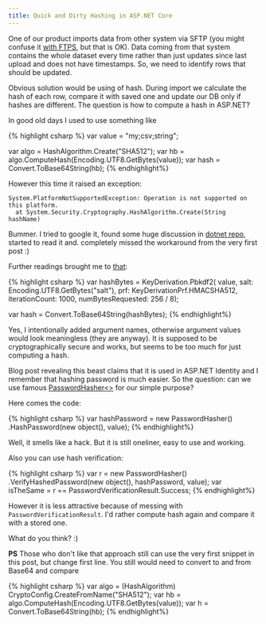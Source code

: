 ```yaml
---
title: Quick and Dirty Hashing in ASP.NET Core
---
```


One of our product imports data from other system via SFTP (you might confuse it [with FTPS](https://www.secureblackbox.com/kb/articles/FTPS-vs-SFTP.rst), 
but that is OK). Data coming from that system contains the whole dataset every time 
rather than just updates since last upload and does not have timestamps. So, we
need to identify rows that should be updated.

Obvious solution would be using of hash. During import we calculate the hash of each
row, compare it with saved one and update our DB only if hashes are different. The
question is how to compute a hash in ASP.NET?

In good old days I used to use something like

{% highlight csharp %}
var value = "my;csv;string";

var algo = HashAlgorithm.Create("SHA512");
var hb = algo.ComputeHash(Encoding.UTF8.GetBytes(value));
var hash = Convert.ToBase64String(hb);
{% endhighlight%}

However this time it raised an exception: 

    System.PlatformNotSupportedException: Operation is not supported on this platform.
      at System.Security.Cryptography.HashAlgorithm.Create(String hashName)

Bummer. I tried to google it, found some huge discussion in [dotnet repo](https://github.com/dotnet/corefx/issues/22626), started to read it and. completely missed the workaround from the very first post :)

Further readings brought me to [that](https://www.c-sharpcorner.com/article/hashing-in-asp-net-core-2-0/):

{% highlight csharp %}
var hashBytes = KeyDerivation.Pbkdf2(
    value,
    salt: Encoding.UTF8.GetBytes("salt"),
    prf: KeyDerivationPrf.HMACSHA512,
    iterationCount: 1000,
    numBytesRequested: 256 / 8);

var hash = Convert.ToBase64String(hashBytes);
{% endhighlight%}

Yes, I intentionally added argument names, otherwise argument values would look
meaningless (they are anyway). It is supposed to be cryptographically secure and works, but seems to be too much for just computing a hash. 

Blog post revealing this beast claims that it is used in ASP.NET Identity and
I remember that hashing password is much easier. So the question: can we use
famous [PasswordHasher<>](https://docs.microsoft.com/en-us/dotnet/api/microsoft.aspnetcore.identity.passwordhasher-1?view=aspnetcore-2.1) for our simple purpose?

Here comes the code:

{% highlight csharp %}
var hashPassword = new PasswordHasher<object>()
                        .HashPassword(new object(), value);
{% endhighlight%}

Well, it smells like a hack. But it is still oneliner, easy to use and working.

Also you can use hash verification:

{% highlight csharp %}
var r = new PasswordHasher<object>()
          .VerifyHashedPassword(new object(), hashPassword, value);
var isTheSame = r == PasswordVerificationResult.Success;
{% endhighlight%}

However it is less attractive because of messing with `PasswordVerificationResult`. I'd rather compute hash again and compare it with
a stored one.

What do you think? :)

**PS** Those who don't like that approach still can use the very first snippet in 
this post, but change first line. You still would need to convert to and from Base64 and compare

{% highlight csharp %}
var algo = (HashAlgorithm) CryptoConfig.CreateFromName("SHA512");
var hb = algo.ComputeHash(Encoding.UTF8.GetBytes(value));
var h = Convert.ToBase64String(hb);
{% endhighlight%}
